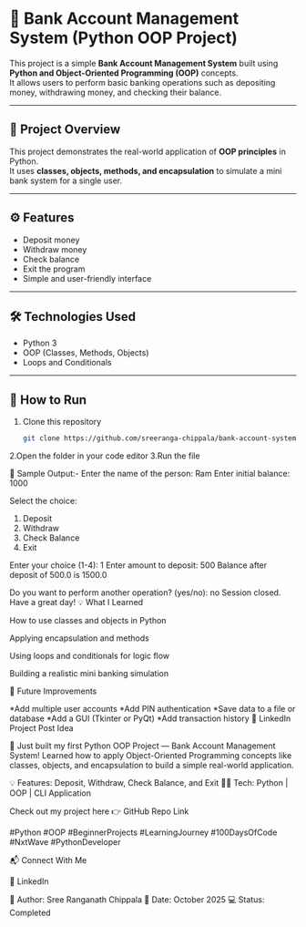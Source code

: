 # 🏦 Bank Account Management System (Python OOP Project)

This project is a simple **Bank Account Management System** built using **Python and Object-Oriented Programming (OOP)** concepts.  
It allows users to perform basic banking operations such as depositing money, withdrawing money, and checking their balance.

---

## 🧠 Project Overview

This project demonstrates the real-world application of **OOP principles** in Python.  
It uses **classes, objects, methods, and encapsulation** to simulate a mini bank system for a single user.

---

## ⚙️ Features
- Deposit money  
- Withdraw money  
- Check balance  
- Exit the program  
- Simple and user-friendly interface  

---

## 🛠️ Technologies Used
- Python 3  
- OOP (Classes, Methods, Objects)  
- Loops and Conditionals  

---

## 🚀 How to Run

1. Clone this repository  
   ```bash
   git clone https://github.com/sreeranga-chippala/bank-account-system.git
2.Open the folder in your code editor
3.Run the file

🧾 Sample Output:-
Enter the name of the person: Ram
Enter initial balance: 1000

Select the choice:
1. Deposit
2. Withdraw
3. Check Balance
4. Exit

Enter your choice (1-4): 1
Enter amount to deposit: 500
Balance after deposit of 500.0 is 1500.0

Do you want to perform another operation? (yes/no): no
Session closed. Have a great day!
💡 What I Learned

How to use classes and objects in Python

Applying encapsulation and methods

Using loops and conditionals for logic flow

Building a realistic mini banking simulation

🚧 Future Improvements

*Add multiple user accounts
*Add PIN authentication
*Save data to a file or database
*Add a GUI (Tkinter or PyQt)
*Add transaction history
📸 LinkedIn Project Post Idea

🚀 Just built my first Python OOP Project — Bank Account Management System!
Learned how to apply Object-Oriented Programming concepts like classes, objects, and encapsulation to build a simple real-world application.

💡 Features: Deposit, Withdraw, Check Balance, and Exit
👨‍💻 Tech: Python | OOP | CLI Application

Check out my project here 👉 GitHub Repo Link

#Python #OOP #BeginnerProjects #LearningJourney #100DaysOfCode #NxtWave #PythonDeveloper

📬 Connect With Me

🔗 LinkedIn

🧩 Author: Sree Ranganath Chippala
📅 Date: October 2025
💻 Status: Completed

